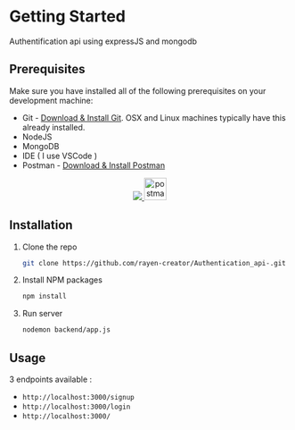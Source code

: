 # Getting Started
Authentification api using expressJS and mongodb

## Prerequisites
Make sure you have installed all of the following prerequisites on your development machine:
* Git - [Download & Install Git](https://git-scm.com/downloads). OSX and Linux machines typically have this already installed.
* NodeJS 
* MongoDB
* IDE ( I use VSCode ) 
* Postman - [Download & Install Postman](https://www.postman.com/downloads/)
<div align="center">
<a href="https://skillicons.dev">
    <img src="https://skillicons.dev/icons?i=express,nodejs,git,mongodb" />
  </a>
    <a href="https://www.postman.com/" target="_blank">
    <img src="https://www.vectorlogo.zone/logos/getpostman/getpostman-icon.svg" alt="postman" width="40" height="40"/>
</a>
</div>

## Installation
1. Clone the repo
   ```sh
   git clone https://github.com/rayen-creator/Authentication_api-.git
   ```
2. Install NPM packages
   ```sh
   npm install
   ```
3. Run server
   ```sh
   nodemon backend/app.js
   ```
 
   
## Usage
3 endpoints available :
  * `http://localhost:3000/signup`
  *  `http://localhost:3000/login`
  *   `http://localhost:3000/`


